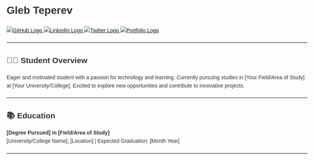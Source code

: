 <!DOCTYPE html>
<html lang="en">

<head>
  <meta charset="UTF-8">
  <meta name="viewport" content="width=device-width, initial-scale=1.0">
  <title>Gleb Teperev - Student README</title>
  <style>
    body {
      font-family: 'Arial', sans-serif;
      line-height: 1.6;
      color: #333;
      max-width: 800px;
      margin: 0 auto;
    }

    h1, h2 {
      color: #0366d6;
    }

    hr {
      margin-top: 20px;
      margin-bottom: 20px;
      border: 0;
      border-top: 1px solid #ddd;
    }

    ul {
      list-style-type: none;
      padding: 0;
    }

    li {
      margin-bottom: 5px;
    }
  </style>
</head>

<body>

  <h1>Gleb Teperev</h1>

  <p>
    <a href="https://github.com/glebtepe">
      <img src="https://github.com/favicon.ico" alt="GitHub Logo">
    </a>
    <a href="https://www.linkedin.com/in/glebtepe">
      <img src="https://www.linkedin.com/favicon.ico" alt="LinkedIn Logo">
    </a>
    <a href="https://twitter.com/glebtepe">
      <img src="https://twitter.com/favicon.ico" alt="Twitter Logo">
    </a>
    <a href="https://www.glebtepeportfolio.com">
      <img src="link-to-your-portfolio-icon" alt="Portfolio Logo">
    </a>
  </p>

  <hr>

  <h2>👨‍🎓 Student Overview</h2>

  <p>
    Eager and motivated student with a passion for technology and learning. Currently pursuing studies in [Your Field/Area of Study] at [Your University/College]. Excited to explore new opportunities and contribute to innovative projects.
  </p>

  <hr>

  <h2>📚 Education</h2>

  <p>
    <strong>[Degree Pursued] in [Field/Area of Study]</strong><br>
    [University/College Name], [Location] | Expected Graduation: [Month Year]
  </p>

  <hr>

  <!-- ... Add sections for Projects, Skills, Achievements, Certifications, Interests, and Contact ... -->

</body>

</html>


